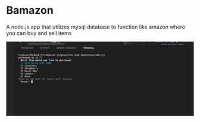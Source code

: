 # Bamazon
A node.js app that utilizes mysql database to function like amazon where you can buy and sell items 

![ScreenShot](/screenshots/first.png)
